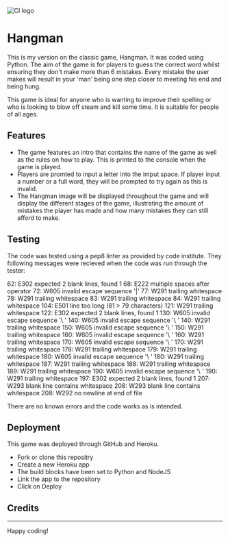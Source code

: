 ![CI logo](https://codeinstitute.s3.amazonaws.com/fullstack/ci_logo_small.png)

# Hangman

This is my version on the classic game, Hangman. It was coded using Python. The aim of the game is for players to guess the correct word whilst ensuring they don't make more than 6 mistakes. Every mistake the user makes will result in your 'man' being one step closer to meeting his end and being hung.

This game is ideal for anyone who is wanting to improve their spelling or who is looking to blow off steam and kill some time. It is suitable for people of all ages.



## Features

* The game features an intro that contains the name of the game as well as the rules on how to play. This is printed to the console when the game is played.
* Players are promted to input a letter into the imput space. If player input a number or a full word, they will be prompted to try again as this is invalid.
* The Hangman image will be displayed throughout the game and will display the different stages of the game, illustrating the amount of mistakes the player has made and how many mistakes they can still afford to make.

## Testing

The code was tested using a pep8 linter as provided by code institute. They following messages were recieved when the code was run through the tester:

62: E302 expected 2 blank lines, found 1
68: E222 multiple spaces after operator
72: W605 invalid escape sequence '\|'
77: W291 trailing whitespace
78: W291 trailing whitespace
83: W291 trailing whitespace
84: W291 trailing whitespace
104: E501 line too long (81 > 79 characters)
121: W291 trailing whitespace
122: E302 expected 2 blank lines, found 1
130: W605 invalid escape sequence '\ '
140: W605 invalid escape sequence '\ '
140: W291 trailing whitespace
150: W605 invalid escape sequence '\ '
150: W291 trailing whitespace
160: W605 invalid escape sequence '\ '
160: W291 trailing whitespace
170: W605 invalid escape sequence '\ '
170: W291 trailing whitespace
178: W291 trailing whitespace
179: W291 trailing whitespace
180: W605 invalid escape sequence '\ '
180: W291 trailing whitespace
187: W291 trailing whitespace
188: W291 trailing whitespace
189: W291 trailing whitespace
190: W605 invalid escape sequence '\ '
190: W291 trailing whitespace
197: E302 expected 2 blank lines, found 1
207: W293 blank line contains whitespace
208: W293 blank line contains whitespace
208: W292 no newline at end of file

There are no known errors and the code works as is intended.

## Deployment

This game was deployed through GitHub and Heroku.
- Fork or clone this repositry
- Create a new Heroku app
- The build blocks have been set to Python and NodeJS
- Link the app to the repository
- Click on Deploy

## Credits



-----
Happy coding!
